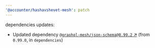 ```yaml
---
'@accounter/hashavshevet-mesh': patch
---
```

dependencies updates:
  - Updated dependency [`@graphql-mesh/json-schema@0.99.2`
    ↗︎](https://www.npmjs.com/package/@graphql-mesh/json-schema/v/0.99.2) (from `0.99.0`, in
    `dependencies`)

